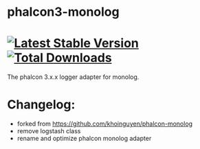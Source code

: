 # phalcon3-monolog

[![Latest Stable Version](https://poser.pugx.org/C0DE8/phalcon3-monolog/version?format=flat-square)](https://packagist.org/packages/C0DE8/phalcon3-monolog)
[![Total Downloads](https://poser.pugx.org/C0DE8/phalcon3-monolog/downloads?format=flat-square)](https://packagist.org/packages/C0DE8/phalcon3-monolog)
===

The phalcon 3.x.x logger adapter for monolog.

Changelog:
=====
- forked from https://github.com/khoinguyen/phalcon-monolog
- remove logstash class
- rename and optimize phalcon monolog adapter
 
